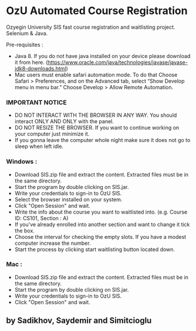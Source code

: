 # OzU Automated Course Registration
Ozyegin University SIS fast course registration and waitlisting project. Selenium & Java.

Pre-requisites :

- Java 8. If you do not have java installed on your device please download it from here. (https://www.oracle.com/java/technologies/javase/javase-jdk8-downloads.html)
- Mac users must enable safari automation mode. To do that Choose Safari > Preferences, and on the Advanced tab, select “Show Develop menu in menu bar.” Choose Develop > Allow Remote Automation.
  
### IMPORTANT NOTICE
- DO NOT INTERACT WITH THE BROWSER IN ANY WAY. You should interact ONLY AND ONLY with the panel.
- DO NOT RESIZE THE BROWSER. If you want to continue working on your computer just minimize it.
- If you gonna leave the computer whole night make sure it does not go to sleep when left idle.
  
### Windows :

- Download SIS.zip file and extract the content. Extracted files must be in the same directory.
- Start the program by double clicking on SIS.jar.
- Write your credentials to sign-in to OzU SIS.
- Select the browser installed on your system.
- Click "Open Session" and wait.
- Write the info about the course you want to waitlisted into. (e.g. Course ID: CS101, Section : A)
- If you've already enrolled into another section and want to change it tick the box.
- Choose the interval for checking the empty slots. If you have a modest computer increase the number.
- Start the process by clicking start waitlisting button located down.

### Mac :

- Download SIS.zip file and extract the content. Extracted files must be in the same directory.
- Start the program by double clicking on SIS.jar.
- Write your credentials to sign-in to OzU SIS.
- Click "Open Session" and wait.

## by Sadikhov, Saydemir and Simitcioglu
 